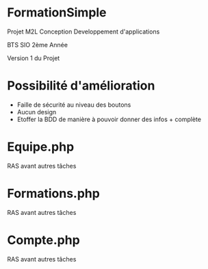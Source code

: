 # FormationSimple
<p>Projet M2L Conception Developpement d'applications</p>
<p>BTS SIO 2ème Année</p>
<p>Version 1 du Projet</p>

# Possibilité d'amélioration
<ul>
    <li>Faille de sécurité au niveau des boutons</li>
    <li>Aucun design</li>
    <li>Etoffer la BDD de manière à pouvoir donner des infos + complète</li>
</ul>

# Equipe.php
<p>RAS avant autres tâches</p>

# Formations.php
<p>RAS avant autres tâches</p>

# Compte.php
<p>RAS avant autres tâches</p>
